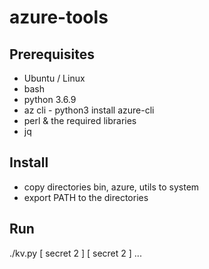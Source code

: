 # azure-tools
## Prerequisites
* Ubuntu / Linux
* bash
* python 3.6.9
* az cli - python3 install azure-cli
* perl & the required libraries
* jq

## Install
* copy directories bin, azure, utils to system
* export PATH to the directories 

## Run
./kv.py  [ secret 2 ]  [ secret 2 ] ...
